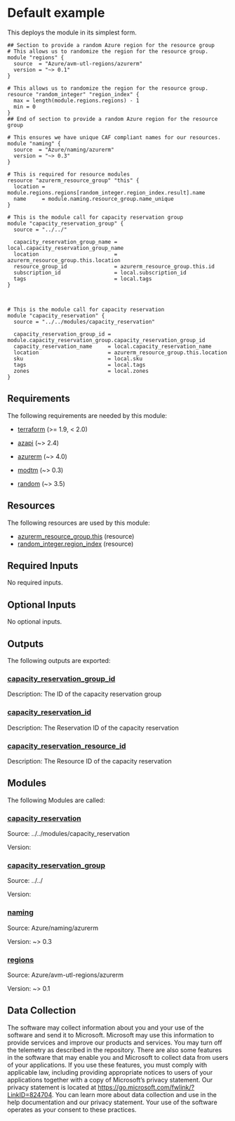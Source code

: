 <!-- BEGIN_TF_DOCS -->
<!-- Code generated by terraform-docs. DO NOT EDIT. -->
# Default example

This deploys the module in its simplest form.

```hcl
## Section to provide a random Azure region for the resource group
# This allows us to randomize the region for the resource group.
module "regions" {
  source  = "Azure/avm-utl-regions/azurerm"
  version = "~> 0.1"
}

# This allows us to randomize the region for the resource group.
resource "random_integer" "region_index" {
  max = length(module.regions.regions) - 1
  min = 0
}
## End of section to provide a random Azure region for the resource group

# This ensures we have unique CAF compliant names for our resources.
module "naming" {
  source  = "Azure/naming/azurerm"
  version = "~> 0.3"
}

# This is required for resource modules
resource "azurerm_resource_group" "this" {
  location = module.regions.regions[random_integer.region_index.result].name
  name     = module.naming.resource_group.name_unique
}

# This is the module call for capacity reservation group
module "capacity_reservation_group" {
  source = "../../"

  capacity_reservation_group_name = local.capacity_reservation_group_name
  location                        = azurerm_resource_group.this.location
  resource_group_id               = azurerm_resource_group.this.id
  subscription_id                 = local.subscription_id
  tags                            = local.tags
}



# This is the module call for capacity reservation
module "capacity_reservation" {
  source = "../../modules/capacity_reservation"

  capacity_reservation_group_id = module.capacity_reservation_group.capacity_reservation_group_id
  capacity_reservation_name     = local.capacity_reservation_name
  location                      = azurerm_resource_group.this.location
  sku                           = local.sku
  tags                          = local.tags
  zones                         = local.zones
}
```

<!-- markdownlint-disable MD033 -->
## Requirements

The following requirements are needed by this module:

- <a name="requirement_terraform"></a> [terraform](#requirement\_terraform) (>= 1.9, < 2.0)

- <a name="requirement_azapi"></a> [azapi](#requirement\_azapi) (~> 2.4)

- <a name="requirement_azurerm"></a> [azurerm](#requirement\_azurerm) (~> 4.0)

- <a name="requirement_modtm"></a> [modtm](#requirement\_modtm) (~> 0.3)

- <a name="requirement_random"></a> [random](#requirement\_random) (~> 3.5)

## Resources

The following resources are used by this module:

- [azurerm_resource_group.this](https://registry.terraform.io/providers/hashicorp/azurerm/latest/docs/resources/resource_group) (resource)
- [random_integer.region_index](https://registry.terraform.io/providers/hashicorp/random/latest/docs/resources/integer) (resource)

<!-- markdownlint-disable MD013 -->
## Required Inputs

No required inputs.

## Optional Inputs

No optional inputs.

## Outputs

The following outputs are exported:

### <a name="output_capacity_reservation_group_id"></a> [capacity\_reservation\_group\_id](#output\_capacity\_reservation\_group\_id)

Description: The ID of the capacity reservation group

### <a name="output_capacity_reservation_id"></a> [capacity\_reservation\_id](#output\_capacity\_reservation\_id)

Description: The Reservation ID of the capacity reservation

### <a name="output_capacity_reservation_resource_id"></a> [capacity\_reservation\_resource\_id](#output\_capacity\_reservation\_resource\_id)

Description: The Resource ID of the capacity reservation

## Modules

The following Modules are called:

### <a name="module_capacity_reservation"></a> [capacity\_reservation](#module\_capacity\_reservation)

Source: ../../modules/capacity_reservation

Version:

### <a name="module_capacity_reservation_group"></a> [capacity\_reservation\_group](#module\_capacity\_reservation\_group)

Source: ../../

Version:

### <a name="module_naming"></a> [naming](#module\_naming)

Source: Azure/naming/azurerm

Version: ~> 0.3

### <a name="module_regions"></a> [regions](#module\_regions)

Source: Azure/avm-utl-regions/azurerm

Version: ~> 0.1

<!-- markdownlint-disable-next-line MD041 -->
## Data Collection

The software may collect information about you and your use of the software and send it to Microsoft. Microsoft may use this information to provide services and improve our products and services. You may turn off the telemetry as described in the repository. There are also some features in the software that may enable you and Microsoft to collect data from users of your applications. If you use these features, you must comply with applicable law, including providing appropriate notices to users of your applications together with a copy of Microsoft’s privacy statement. Our privacy statement is located at <https://go.microsoft.com/fwlink/?LinkID=824704>. You can learn more about data collection and use in the help documentation and our privacy statement. Your use of the software operates as your consent to these practices.
<!-- END_TF_DOCS -->